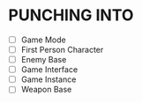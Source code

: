 
# PUNCHING INTO 
- [ ] Game Mode
- [ ] First Person Character
- [ ] Enemy Base 
- [ ] Game Interface
- [ ] Game Instance 
- [ ] Weapon Base